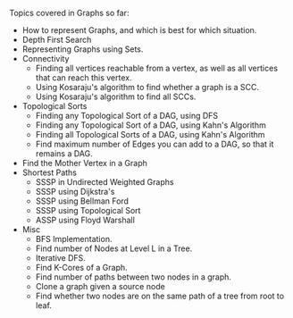 Topics covered in Graphs so far:

* How to represent Graphs, and which is best for which situation.
* Depth First Search
* Representing Graphs using Sets.
* Connectivity
    * Finding all vertices reachable from a vertex, as well as all vertices that can reach this vertex.
    * Using Kosaraju's algorithm to find whether a graph is a SCC.
    * Using Kosaraju's algorithm to find all SCCs.
* Topological Sorts
    * Finding any Topological Sort of a DAG, using DFS
    * Finding any Topological Sort of a DAG, using Kahn's Algorithm
    * Finding all Topological Sorts of a DAG, using Kahn's Algorithm
    * Find maximum number of Edges you can add to a DAG, so that it remains a DAG.
* Find the Mother Vertex in a Graph
* Shortest Paths
    * SSSP in Undirected Weighted Graphs 
    * SSSP using Dijkstra's
    * SSSP using Bellman Ford
    * SSSP using Topological Sort
    * ASSP using Floyd Warshall
* Misc
    * BFS Implementation.
    * Find number of Nodes at Level L in a Tree.
    * Iterative DFS.
    * Find K-Cores of a Graph.
    * Find number of paths between two nodes in a graph.
    * Clone a graph given a source node
    * Find whether two nodes are on the same path of a tree from root to leaf.

